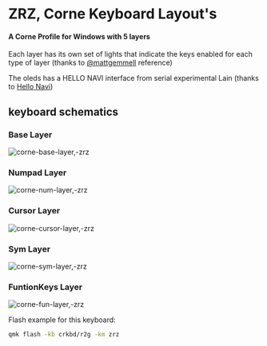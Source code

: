 # ZRZ, Corne Keyboard Layout's

#### A Corne Profile for Windows with 5 layers

Each layer has its own set  of lights that indicate the keys enabled for each type of layer (thanks to [@mattgemmell](https://twitter.com/mattgemmell) reference)


The oleds has a HELLO NAVI interface from serial experimental Lain (thanks to [Hello Navi](https://github.com/druotoni/qmk_firmware/blob/master/keyboards/lily58/keymaps/druotoni/readme.md))

## keyboard schematics

### Base Layer
![corne-base-layer,-zrz](https://user-images.githubusercontent.com/26225607/184257057-fc7f9e80-e5f0-4fa7-aa29-f8d9ba7deb70.png)


### Numpad Layer
![corne-num-layer,-zrz](https://user-images.githubusercontent.com/26225607/184256215-886c1b8a-800f-45ac-9416-3e8521807a3e.png)



### Cursor Layer
![corne-cursor-layer,-zrz](https://user-images.githubusercontent.com/26225607/184247675-680c22e3-8636-41c2-b14e-2b6a394e7b0f.png)


### Sym Layer
![corne-sym-layer,-zrz](https://user-images.githubusercontent.com/26225607/184256236-aa013b3c-8c32-4dfe-984d-5a96089e55f4.png)



### FuntionKeys Layer
![corne-fun-layer,-zrz](https://user-images.githubusercontent.com/26225607/184247712-5306ffb8-eb10-46e9-b46c-b1a920750532.png)


Flash example for this keyboard:  
```sh
qmk flash -kb crkbd/r2g -km zrz
```

